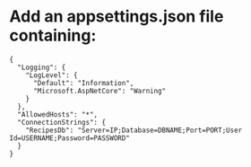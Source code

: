 # Add an appsettings.json file containing:

```
{
  "Logging": {
    "LogLevel": {
      "Default": "Information",
      "Microsoft.AspNetCore": "Warning"
    }
  },
  "AllowedHosts": "*",
  "ConnectionStrings": {
    "RecipesDb": "Server=IP;Database=DBNAME;Port=PORT;User Id=USERNAME;Password=PASSWORD"
  }
}

```